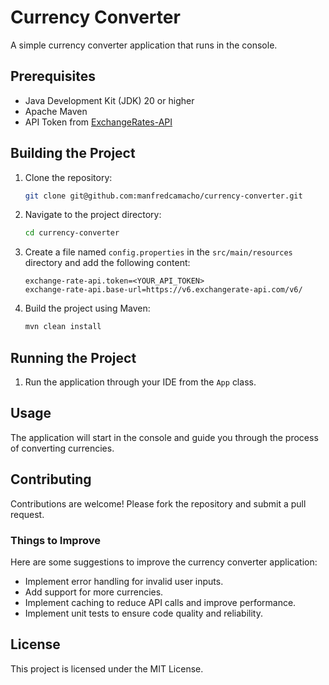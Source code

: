 # Currency Converter

A simple currency converter application that runs in the console.

## Prerequisites

- Java Development Kit (JDK) 20 or higher
- Apache Maven
- API Token from [ExchangeRates-API](https://www.exchangerate-api.com/)

## Building the Project

1. Clone the repository:
   ```sh
   git clone git@github.com:manfredcamacho/currency-converter.git
   ```
2. Navigate to the project directory:
   ```sh
   cd currency-converter
   ```
3. Create a file named `config.properties` in the `src/main/resources` directory and add the following content:
   ```properties
   exchange-rate-api.token=<YOUR_API_TOKEN>
   exchange-rate-api.base-url=https://v6.exchangerate-api.com/v6/
   ```
4. Build the project using Maven:
   ```sh
   mvn clean install
   ```

## Running the Project

1. Run the application through your IDE from the `App` class.

## Usage

The application will start in the console and guide you through the process of converting currencies.

## Contributing

Contributions are welcome! Please fork the repository and submit a pull request.

### Things to Improve

Here are some suggestions to improve the currency converter application:

- Implement error handling for invalid user inputs.
- Add support for more currencies.
- Implement caching to reduce API calls and improve performance.
- Implement unit tests to ensure code quality and reliability.

## License

This project is licensed under the MIT License.
